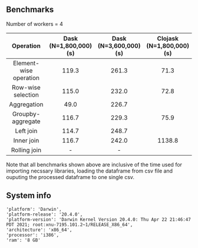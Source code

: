## Benchmarks

Number of workers = 4

| Operation | Dask (N=1,800,000) (s) | Dask (N=3,600,000) (s) | Clojask (N=1,800,000) (s) | Clojask (N=3,600,000) (s) |
| :---:   | :-: | :-: | :-: | :-: |
| Element-wise operation | 119.3 | 261.3 | 71.3 | 133.3 |
| Row-wise selection | 115.0 | 232.0 | 72.8 | 145.6 |
| Aggregation | 49.0 | 226.7 | | |
| Groupby-aggregate | 116.7 | 229.3 | 75.9 | 681.3 |
| Left join | 114.7 | 248.7 | | |
| Inner join | 116.7 | 242.0| 1138.8 | |
| Rolling join | - | - | | |

Note that all benchmarks shown above are inclusive of the time used for importing necssary libraries, loading the dataframe from csv file and ouputing the processed dataframe to one single csv.


## System info
```
'platform': 'Darwin',
'platform-release': '20.4.0',
'platform-version': 'Darwin Kernel Version 20.4.0: Thu Apr 22 21:46:47 PDT 2021; root:xnu-7195.101.2~1/RELEASE_X86_64',
'architecture': 'x86_64',
'processor': 'i386',
'ram': '8 GB'
```
